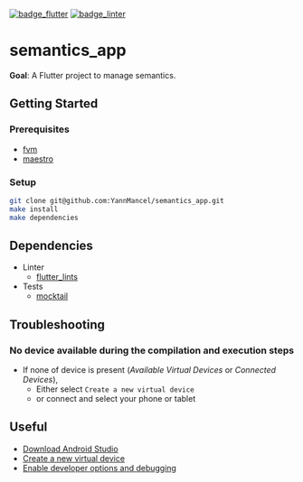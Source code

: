 [![badge_flutter]][link_flutter_release]
[![badge_linter]][dependency_flutter_lints]

# semantics_app

**Goal**: A Flutter project to manage semantics.

## Getting Started

### Prerequisites

* [fvm][dependency_fvm]
* [maestro][dependency_maestro]

### Setup

```bash
git clone git@github.com:YannMancel/semantics_app.git
make install
make dependencies
```

## Dependencies

* Linter
  * [flutter_lints][dependency_flutter_lints]
* Tests
  * [mocktail][dependency_mocktail]

## Troubleshooting

### No device available during the compilation and execution steps

* If none of device is present (*Available Virtual Devices* or *Connected Devices*),
  * Either select `Create a new virtual device`
  * or connect and select your phone or tablet

## Useful

* [Download Android Studio][useful_android_studio]
* [Create a new virtual device][useful_virtual_device]
* [Enable developer options and debugging][useful_developer_options]

[badge_flutter]: https://img.shields.io/badge/flutter-v3.24.3-blue?logo=flutter
[badge_linter]: https://img.shields.io/badge/style-flutter__lints-4BC0F5.svg
[link_flutter_release]: https://docs.flutter.dev/development/tools/sdk/releases
[dependency_fvm]: https://fvm.app/
[dependency_maestro]: https://maestro.mobile.dev/
[dependency_flutter_lints]: https://pub.dev/packages/flutter_lints
[dependency_mocktail]: https://pub.dev/packages/mocktail
[useful_android_studio]: https://developer.android.com/studio
[useful_virtual_device]: https://developer.android.com/studio/run/managing-avds.html
[useful_developer_options]: https://developer.android.com/studio/debug/dev-options.html#enable
